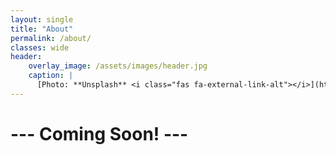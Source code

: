```yaml
---
layout: single
title: "About"
permalink: /about/
classes: wide
header:
    overlay_image: /assets/images/header.jpg
    caption: |
      [Photo: **Unsplash** <i class="fas fa-external-link-alt"></i>](https://unsplash.com/photos/FO7JIlwjOtU)
---
```


# --- Coming Soon! ---